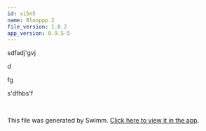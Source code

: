 ```yaml
---
id: vi5n5
name: Blooppp 2
file_version: 1.0.2
app_version: 0.9.5-5
---
```


sdfadj'gvj

d

fg

s'dfhbs'f

<br/>

This file was generated by Swimm. [Click here to view it in the app](http://localhost:5000/repos/Z2l0aHViJTNBJTNBc3Rva2Utd2VhdGhlciUzQSUzQUFkZGllQ29oZW4=/docs/vi5n5).